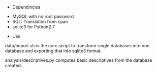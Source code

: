 + Dependincies

- MySQL with no root password
- SQL::Translation from cpan
- sqlite3 for Python2.7

+ Use

data/import.sh is the core script to transform single databases into one database and exporting that into sqlite3 format.

analysis/descriptives.py computes basic descriptives from the database created.
